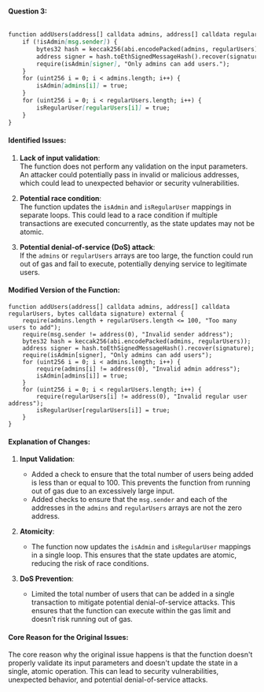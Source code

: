#### Question 3:
```markdown

function addUsers(address[] calldata admins, address[] calldata regularUsers, bytes calldata signature) external { 
    if (!isAdmin[msg.sender]) { 
        bytes32 hash = keccak256(abi.encodePacked(admins, regularUsers)); 
        address signer = hash.toEthSignedMessageHash().recover(signature); 
        require(isAdmin[signer], "Only admins can add users."); 
    } 
    for (uint256 i = 0; i < admins.length; i++) { 
        isAdmin[admins[i]] = true; 
    } 
    for (uint256 i = 0; i < regularUsers.length; i++) { 
        isRegularUser[regularUsers[i]] = true; 
    } 
}
```

#### Identified Issues:
1. **Lack of input validation**:  
   The function does not perform any validation on the input parameters. An attacker could potentially pass in invalid or malicious addresses, which could lead to unexpected behavior or security vulnerabilities.  

2. **Potential race condition**:  
   The function updates the `isAdmin` and `isRegularUser` mappings in separate loops. This could lead to a race condition if multiple transactions are executed concurrently, as the state updates may not be atomic.  

3. **Potential denial-of-service (DoS) attack**:  
   If the `admins` or `regularUsers` arrays are too large, the function could run out of gas and fail to execute, potentially denying service to legitimate users.  

#### Modified Version of the Function:
```solidity
function addUsers(address[] calldata admins, address[] calldata regularUsers, bytes calldata signature) external { 
    require(admins.length + regularUsers.length <= 100, "Too many users to add"); 
    require(msg.sender != address(0), "Invalid sender address"); 
    bytes32 hash = keccak256(abi.encodePacked(admins, regularUsers)); 
    address signer = hash.toEthSignedMessageHash().recover(signature); 
    require(isAdmin[signer], "Only admins can add users"); 
    for (uint256 i = 0; i < admins.length; i++) { 
        require(admins[i] != address(0), "Invalid admin address"); 
        isAdmin[admins[i]] = true; 
    } 
    for (uint256 i = 0; i < regularUsers.length; i++) { 
        require(regularUsers[i] != address(0), "Invalid regular user address"); 
        isRegularUser[regularUsers[i]] = true; 
    } 
}
```

#### Explanation of Changes:
1. **Input Validation**:  
   - Added a check to ensure that the total number of users being added is less than or equal to 100. This prevents the function from running out of gas due to an excessively large input.  
   - Added checks to ensure that the `msg.sender` and each of the addresses in the `admins` and `regularUsers` arrays are not the zero address.  

2. **Atomicity**:  
   - The function now updates the `isAdmin` and `isRegularUser` mappings in a single loop. This ensures that the state updates are atomic, reducing the risk of race conditions.  

3. **DoS Prevention**:  
   - Limited the total number of users that can be added in a single transaction to mitigate potential denial-of-service attacks. This ensures that the function can execute within the gas limit and doesn’t risk running out of gas.  

#### Core Reason for the Original Issues:
The core reason why the original issue happens is that the function doesn't properly validate its input parameters and doesn't update the state in a single, atomic operation. This can lead to security vulnerabilities, unexpected behavior, and potential denial-of-service attacks.
